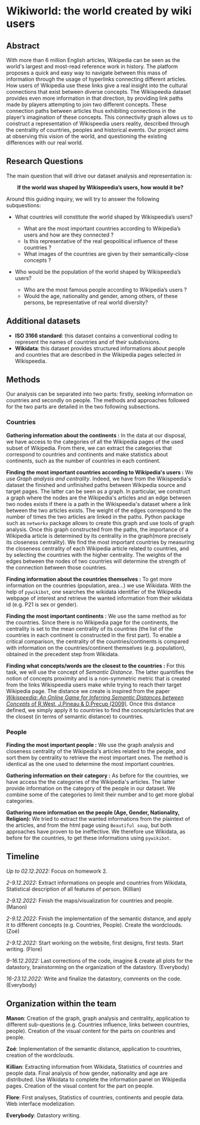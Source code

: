 # Wikiworld: the world created by wiki users

## Abstract

With more than 6 million English articles, Wikipedia can be seen as the world's largest and most-read reference work in history. The platform proposes a quick and easy way to navigate between this mass of information through the usage of hyperlinks connecting different articles. How users of Wikipedia use these links give a real insight into the cultural connections that exist between diverse concepts. The Wikispeedia dataset provides even more information in that direction, by providing link paths made by players attempting to join two different concepts. These connection paths between articles thus exhibiting connections in the player’s imagination of these concepts. This connectivity graph allows us to construct a representation of Wikispeedia users reality, described through the centrality of countries, peoples and historical events. Our project aims at observing this vision of the world, and questioning the existing differences with our real world.

## Research Questions

The main question that will drive our dataset analysis and representation is:

<p align="center">
<strong>If the world was shaped by Wikispeedia’s users, how would it be?</strong>
</p>

Around this guiding inquiry, we will try to answer the following subquestions:

- What countries will constitute the world shaped by Wikispeedia’s users?
    - What are the most important countries according to Wikipedia’s users and how are they connected ?
    - Is this representative of the real geopolitical influence of these countries ?
    - What images of the countries are given by their semantically-close concepts ?

- Who would be the population of the world shaped by Wikispeedia’s users?
    - Who are the most famous people according to Wikipedia’s users ?
    - Would the age, nationality and gender, among others, of these persons, be representative of real world diversity?

## Additional datasets
- **ISO 3166 standard**: this dataset contains a conventional coding to represent the names of countries and of their subdivisions.
- **Wikidata**: this dataset provides structured informations about people and countries that are described in the Wikipedia pages selected in Wikispeedia.

## Methods

Our analysis can be separated into two parts: firstly, seeking information on countries and secondly on people. The methods and approaches followed for the two parts are detailed in the two following subsections.

### Countries
**Gathering information about the continents :** 
In the data at our disposal, we have access to the categories of all the Wikipedia pages of the used subset of Wikipedia. From there, we can extract the categories that correspond to countries and continents and make statistics about continents, such as the number of countries in each continent.

**Finding the most important countries according to Wikipedia's users :** We use *Graph analysis and centrality*. Indeed, we have from the Wikispeedia's dataset the finished and unfinished paths between Wikipedia source and target pages. The latter can be seen as a graph. In particular, we construct a graph where the nodes are the Wikipedia's articles and an edge between two nodes exists if there is a path in the Wikispeedia's dataset where a link between the two articles exists. The weight of the edges correspond to the number of times the two articles are linked in the paths. Python package such as `networkx` package allows to create this graph and use tools of graph analysis. Once this graph constructed from the paths, the importance of a Wikipedia article is determined by its centrality in the graph(more precisely its closeness centrality). We find the most important countries by measuring the closeness centrality of each Wikipedia article related to countries, and by selecting the countries with the higher centrality. The weights of the edges between the nodes of two countries will determine the strength of the connection between those countries.

**Finding information about the countries themselves :** To get more information on the countries (population, area...) we use Wikidata. With the help of `pywikibot`, one searches the wikidata identifier of the Wikipedia webpage of interest and retrieve the wanted information from their wikidata id (e.g. P21 is sex or gender).

**Finding the most important continents :** We use the same method as for the countries. Since there is no Wikipedia page for the continents, the centrality is set to the mean centrality of its countries (the list of the countries in each continent is constructed in the first part). To enable a critical comparison, the centrality of the countries/continents is compared with information on the countries/continent themselves (e.g. population), obtained in the precedent step from Wikidata.

**Finding what concepts/words are the closest to the countries :** For this task, we will use the concept of *Semantic Distance*. The latter quantifies the notion of concepts proximity and is a non-symmetric metric that is created from the links Wikispeedia users make while trying to reach their target Wikipedia page. The distance we create is inspired from the paper [*Wikispeedia: An Online Game for Inferring Semantic Distances between Concepts* of R.West, J.Pineau & D.Precup (2009)](http://infolab.stanford.edu/~west1/pubs/West-Pineau-Precup_IJCAI-09.pdf). Once this distance defined, we simply apply it to countries to find the concepts/articles that are the closest (in terms of semantic distance) to countries.

### People

**Finding the most important people :** We use the graph analysis and closeness centrality of the Wikipedia's articles related to the people, and sort them by centrality to retrieve the most important ones. The method is identical as the one used to determine the most important countries.

**Gathering information on their category :** As before for the countries, we have access the the categories of the Wikipedia's articles. The latter provide information on the category of the people in our dataset. We combine some of the categories to limit their number and to get more global categories. 

**Gathering more information on the people (Age, Gender, Nationality, Religion):** We tried to extract the wanted informations from the plaintext of the articles, and from the html page using `Beautiful soup`, but both approaches have proven to be ineffective. We therefore use Wikidata, as before for the countries, to get these informations using `pywikibot`.

## Timeline

*Up to 02.12.2022:* Focus on homework 2.

*2-9.12.2022:* Extract informations on people and countries from Wikidata, Statistical description of all features of person. (Killian)

*2-9.12.2022:* Finish the maps/visualization for countries and people. (Manon)

*2-9.12.2022:* Finish the implementation of the semantic distance, and apply it to different concepts (e.g. Countries, People). Create the wordclouds. (Zoé)

*2-9.12.2022:* Start working on the website, first designs, first tests. Start writing. (Flore)

*9-16.12.2022:* Last corrections of the code, imagine & create all plots for the datastory, brainstorming on the organization of the datastory. (Everybody)

*16-23.12.2022:* Write and finalize the datastory, comments on the code. (Everybody)

## Organization within the team

**Manon**: Creation of the graph, graph analysis and centrality, application to different sub-questions (e.g. Countries influence, links between countries, people). Creation of the visual content for the parts on countries and people.

**Zoé**: Implementation of the semantic distance, application to countries, creation of the wordclouds.

**Killian**: Extracting information from Wikidata, Statistics of countries and people data. Final analysis of how gender, nationality and age are distributed. Use Wikidata to complete the information panel on Wikipedia pages. Creation of the visual content for the part on people.

**Flore**:  First analyses, Statistics of countries, continents and people data. Web interface modelization.

**Everybody**: Datastory writing.
